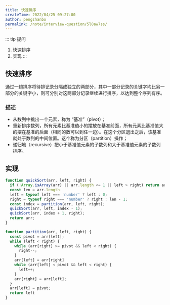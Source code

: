 ```yaml
---
title: 快速排序
createTime: 2022/04/25 09:27:00
author: pengzhanbo
permalink: /note/interview-question/5l8aw7ss/
---
```


::: tip 提问
1. 快速排序
2. 实现
:::

## 快速排序

通过一趟排序将待排记录分隔成独立的两部分，其中一部分记录的关键字均比另一部分的关键字小，则可分别对这两部分记录继续进行排序，以达到整个序列有序。

### 描述

- 从数列中挑出一个元素，称为 “基准”（pivot）；
- 重新排序数列，所有元素比基准值小的摆放在基准前面，所有元素比基准值大的摆在基准的后面（相同的数可以到任一边）。在这个分区退出之后，该基准就处于数列的中间位置。这个称为分区（partition）操作；
- 递归地（recursive）把小于基准值元素的子数列和大于基准值元素的子数列排序。

## 实现

``` js
function quickSort(arr, left, right) {
  if (!Array.isArray(arr) || arr.length <= 1 || left > right) return arr;
  const len = arr.length
  left = typeof left === 'number' ? left : 0;
  right = typeof right === 'number' ? right : len - 1;
  const index = partition(arr, left, right);
  quickSort(arr, left, index - 1);
  quickSort(arr, index + 1, right);
  return arr;
}

function partition(arr, left, right) {
  const pivot = arr[left];
  while (left < right) {
    while (arr[right] >= pivot && left < right) {
      right--;
    }
    arr[left] = arr[right]
    while (arr[left] < pivot && left < right) {
      left++;
    }
    arr[right] = arr[left];
  }
  arr[left] = pivot;
  return left
}
```
